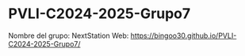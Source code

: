 # PVLI-C2024-2025-Grupo7
Nombre del grupo: NextStation
Web: https://bingoo30.github.io/PVLI-C2024-2025-Grupo7/
